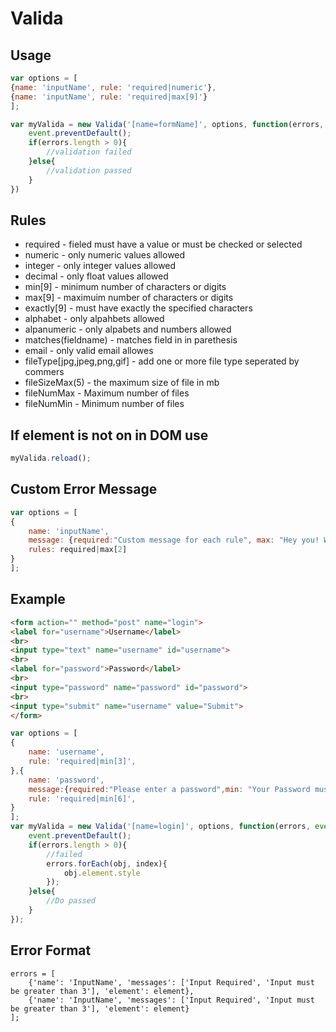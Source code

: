 # Valida

## Usage
```javascript
var options = [
{name: 'inputName', rule: 'required|numeric'},
{name: 'inputName', rule: 'required|max[9]'}
];

var myValida = new Valida('[name=formName]', options, function(errors, event){
	event.preventDefault();
	if(errors.length > 0){
		//validation failed
	}else{
		//validation passed
	}
})
```

## Rules

* required - fieled must have a value or must be checked or selected
* numeric - only numeric values allowed
* integer - only integer values allowed
* decimal - only float values allowed
* min[9] - minimum number of characters or digits
* max[9] - maximuim number of characters or digits
* exactly[9] - must have exactly the specified characters
* alphabet - only alpahbets allowed
* alpanumeric - only alpabets and numbers allowed
* matches(fieldname) - matches field in in parethesis
* email - only valid email allowes
* fileType[jpg,jpeg,png,gif] - add one or more file type seperated by commers
* fileSizeMax(5) - the maximum size of file in mb
* fileNumMax  - Maximum number of files
* fileNumMin - Minimum number of files

## If element is not on in DOM use

```javascript
myValida.reload();
```


## Custom Error Message

```javascript
var options = [
{
	name: 'inputName',
	message: {required:"Custom message for each rule", max: "Hey you! What you have added is way too much!"},
	rules: required|max[2]
}
];
```

## Example

```html
<form action="" method="post" name="login">
<label for="username">Username</label>
<br>
<input type="text" name="username" id="username">
<br>
<label for="password">Password</label>
<br>
<input type="password" name="password" id="password">
<br>
<input type="submit" name="username" value="Submit">
</form>
```
```javascript
var options = [
{
	name: 'username',
	rule: 'required|min[3]',
},{
	name: 'password',
	message:{required:"Please enter a password",min: "Your Password must be at least 6 Characters long"}
	rule: 'required|min[6]',
}
];
var myValida = new Valida('[name=login]', options, function(errors, event){
	event.preventDefault();
	if(errors.length > 0){
		//failed
		errors.forEach(obj, index){
			obj.element.style
		});
	}else{
		//Do passed
	}
});
```

## Error Format

```
errors = [
	{'name': 'InputName', 'messages': ['Input Required', 'Input must be greater than 3'], 'element': element},
	{'name': 'InputName', 'messages': ['Input Required', 'Input must be greater than 3'], 'element': element}
];
```
